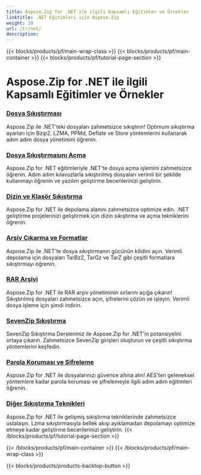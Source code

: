 ```yaml
---
title: Aspose.Zip for .NET ile ilgili Kapsamlı Eğitimler ve Örnekler
linktitle: .NET Eğitimleri için Aspose.Zip
weight: 10
url: /tr/net/
description:
---
```


{{< blocks/products/pf/main-wrap-class >}}
{{< blocks/products/pf/main-container >}}
{{< blocks/products/pf/tutorial-page-section >}}

# Aspose.Zip for .NET ile ilgili Kapsamlı Eğitimler ve Örnekler


### [Dosya Sıkıştırması](./file-compression/)
Aspose.Zip ile .NET'teki dosyaları zahmetsizce sıkıştırın! Optimum sıkıştırma ayarları için Bzip2, LZMA, PPMd, Deflate ve Store yöntemlerini kullanarak adım adım dosya yönetimini öğrenin.
### [Dosya Sıkıştırmasını Açma](./file-decompression/)
Aspose.Zip for .NET eğitimleriyle .NET'te dosya açma işlemini zahmetsizce öğrenin. Adım adım kılavuzlarla sıkıştırılmış dosyaları verimli bir şekilde kullanmayı öğrenin ve yazılım geliştirme becerilerinizi geliştirin.
### [Dizin ve Klasör Sıkıştırma](./directory-and-folder-compression/)
Aspose.Zip for .NET ile depolama alanını zahmetsizce optimize edin. .NET geliştirme projelerinizi geliştirmek için dizin sıkıştırma ve açma tekniklerini öğrenin.
### [Arşiv Çıkarma ve Formatlar](./archive-extraction-and-formats/)
Aspose.Zip ile .NET'te dosya sıkıştırmanın gücünün kilidini açın. Verimli depolama için dosyaları TarBz2, TarGz ve TarZ gibi çeşitli formatlara sıkıştırmayı öğrenin.
### [RAR Arşivi](./rar-archive/)
Aspose.Zip for .NET ile RAR arşiv yönetiminin sırlarını açığa çıkarın! Sıkıştırılmış dosyaları zahmetsizce açın, şifrelerini çözün ve işleyin. Verimli dosya işleme için şimdi indirin.
### [SevenZip Sıkıştırma](./sevenzip-compression/)
SevenZip Sıkıştırma Derslerimiz ile Aspose.Zip for .NET'in potansiyelini ortaya çıkarın. Zahmetsizce SevenZip girişleri oluşturun ve çeşitli sıkıştırma yöntemlerini keşfedin.
### [Parola Koruması ve Şifreleme](./password-protection-and-encryption/)
Aspose.Zip for .NET ile dosyalarınızı güvence altına alın! AES'ten geleneksel yöntemlere kadar parola koruması ve şifrelemeyle ilgili adım adım eğitimleri öğrenin. 
### [Diğer Sıkıştırma Teknikleri](./other-compression-techniques/)
Aspose.Zip for .NET ile gelişmiş sıkıştırma tekniklerinde zahmetsizce ustalaşın. Lzma sıkıştırmasıyla bellek akışı ayıklamadan depolamayı optimize etmeye kadar geliştirme becerilerinizi geliştirin.
{{< /blocks/products/pf/tutorial-page-section >}}

{{< /blocks/products/pf/main-container >}}
{{< /blocks/products/pf/main-wrap-class >}}

{{< blocks/products/products-backtop-button >}}
